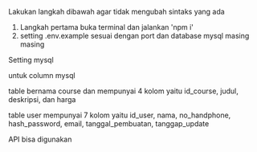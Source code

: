 Lakukan langkah dibawah agar tidak mengubah sintaks yang ada

1. Langkah pertama buka terminal dan jalankan 'npm i'
2. setting .env.example sesuai dengan port dan database mysql masing masing

Setting mysql

untuk column mysql

table bernama course dan mempunyai 4 kolom yaitu id_course, judul, deskripsi, dan harga

table user mempunyai 7 kolom yaitu id_user, nama, no_handphone, hash_password, email, tanggal_pembuatan, tanggap_update

API bisa digunakan
